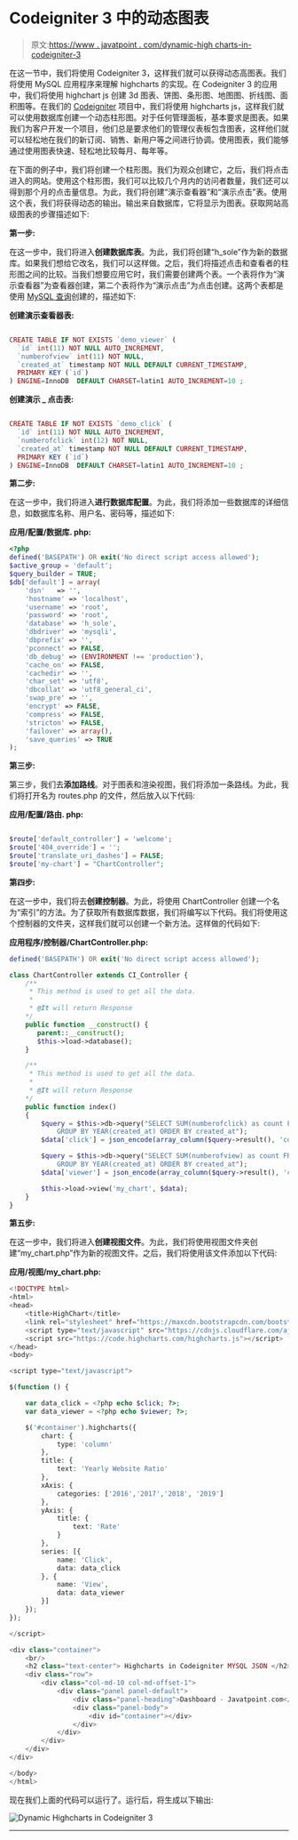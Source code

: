 # Codeigniter 3 中的动态图表

> 原文:[https://www . javatpoint . com/dynamic-high charts-in-codeigniter-3](https://www.javatpoint.com/dynamic-highcharts-in-codeigniter-3)

在这一节中，我们将使用 Codeigniter 3，这样我们就可以获得动态高图表。我们将使用 MySQL 应用程序来理解 highcharts 的实现。在 Codeigniter 3 的应用中，我们将使用 highchart js 创建 3d 图表、饼图、条形图、地图图、折线图、面积图等。在我们的 [Codeigniter](https://www.javatpoint.com/codeigniter-tutorial) 项目中，我们将使用 highcharts js，这样我们就可以使用数据库创建一个动态柱形图。对于任何管理面板，基本要求是图表。如果我们为客户开发一个项目，他们总是要求他们的管理仪表板包含图表，这样他们就可以轻松地在我们的新订阅、销售、新用户等之间进行协调。使用图表，我们能够通过使用图表快速、轻松地比较每月、每年等。

在下面的例子中，我们将创建一个柱形图。我们为观众创建它，之后，我们将点击进入的网站。使用这个柱形图，我们可以比较几个月内的访问者数量，我们还可以得到那个月的点击量信息。为此，我们将创建“演示查看器”和“演示点击”表。使用这个表，我们将获得动态的输出。输出来自数据库，它将显示为图表。获取网站高级图表的步骤描述如下:

**第一步:**

在这一步中，我们将进入**创建数据库表**。为此，我们将创建“h_sole”作为新的数据库。如果我们想给它改名，我们可以这样做。之后，我们将描述点击和查看者的柱形图之间的比较。当我们想要应用它时，我们需要创建两个表。一个表将作为“演示查看器”为查看器创建，第二个表将作为“演示点击”为点击创建。这两个表都是使用 [MySQL 查询](https://www.javatpoint.com/mysql-queries)创建的，描述如下:

**创建演示查看器表:**

```php

CREATE TABLE IF NOT EXISTS `demo_viewer` (
  `id` int(11) NOT NULL AUTO_INCREMENT,
  `numberofview` int(11) NOT NULL,
  `created_at` timestamp NOT NULL DEFAULT CURRENT_TIMESTAMP,
  PRIMARY KEY (`id`)
) ENGINE=InnoDB  DEFAULT CHARSET=latin1 AUTO_INCREMENT=10 ;

```

**创建演示 _ 点击表:**

```php

CREATE TABLE IF NOT EXISTS `demo_click` (
  `id` int(11) NOT NULL AUTO_INCREMENT,
  `numberofclick` int(12) NOT NULL,
  `created_at` timestamp NOT NULL DEFAULT CURRENT_TIMESTAMP,
  PRIMARY KEY (`id`)
) ENGINE=InnoDB  DEFAULT CHARSET=latin1 AUTO_INCREMENT=10 ;

```

**第二步:**

在这一步中，我们将进入**进行数据库配置**。为此，我们将添加一些数据库的详细信息，如数据库名称、用户名、密码等，描述如下:

**应用/配置/数据库. php:**

```php
<?php
defined('BASEPATH') OR exit('No direct script access allowed');
$active_group = 'default';
$query_builder = TRUE;
$db['default'] = array(
	'dsn'	=> '',
	'hostname' => 'localhost',
	'username' => 'root',
	'password' => 'root',
	'database' => 'h_sole',
	'dbdriver' => 'mysqli',
	'dbprefix' => '',
	'pconnect' => FALSE,
	'db_debug' => (ENVIRONMENT !== 'production'),
	'cache_on' => FALSE,
	'cachedir' => '',
	'char_set' => 'utf8',
	'dbcollat' => 'utf8_general_ci',
	'swap_pre' => '',
	'encrypt' => FALSE,
	'compress' => FALSE,
	'stricton' => FALSE,
	'failover' => array(),
	'save_queries' => TRUE
);

```

**第三步:**

第三步，我们去**添加路线**。对于图表和渲染视图，我们将添加一条路线。为此，我们将打开名为 routes.php 的文件，然后放入以下代码:

**应用/配置/路由. php:**

```php

$route['default_controller'] = 'welcome';
$route['404_override'] = '';
$route['translate_uri_dashes'] = FALSE;
$route['my-chart'] = "ChartController";

```

**第四步:**

在这一步中，我们将去**创建控制器**。为此，将使用 ChartController 创建一个名为“索引”的方法。为了获取所有数据库数据，我们将编写以下代码。我们将使用这个控制器的文件夹，这样我们就可以创建一个新方法。这样做的代码如下:

**应用程序/控制器/ChartController.php:**

```php
defined('BASEPATH') OR exit('No direct script access allowed');

class ChartController extends CI_Controller {
    /**
     * This method is used to get all the data.
     *
     * @It will return Response
    */
    public function __construct() {
       parent::__construct();
       $this->load->database();
    } 

    /**
     * This method is used to get all the data.
     *
     * @It will return Response
    */
    public function index()
    {
        $query = $this->db->query("SELECT SUM(numberofclick) as count FROM demo_click 
            GROUP BY YEAR(created_at) ORDER BY created_at"); 
        $data['click'] = json_encode(array_column($query->result(), 'count'),JSON_NUMERIC_CHECK);

        $query = $this->db->query("SELECT SUM(numberofview) as count FROM demo_viewer 
            GROUP BY YEAR(created_at) ORDER BY created_at"); 
        $data['viewer'] = json_encode(array_column($query->result(), 'count'),JSON_NUMERIC_CHECK);

        $this->load->view('my_chart', $data);
    }
}

```

**第五步:**

在这一步中，我们将进入**创建视图文件**。为此，我们将使用视图文件夹创建“my_chart.php”作为新的视图文件。之后，我们将使用该文件添加以下代码:

**应用/视图/my_chart.php:**

```php
<!DOCTYPE html>
<html>
<head>
	<title>HighChart</title>
	<link rel="stylesheet" href="https://maxcdn.bootstrapcdn.com/bootstrap/3.3.7/css/bootstrap.min.css">
	<script type="text/javascript" src="https://cdnjs.cloudflare.com/ajax/libs/jquery/3.1.1/jquery.js"></script>
	<script src="https://code.highcharts.com/highcharts.js"></script>
</head>
<body>

<script type="text/javascript">

$(function () { 

    var data_click = <?php echo $click; ?>;
    var data_viewer = <?php echo $viewer; ?>;

    $('#container').highcharts({
        chart: {
            type: 'column'
        },
        title: {
            text: 'Yearly Website Ratio'
        },
        xAxis: {
            categories: ['2016','2017','2018', '2019']
        },
        yAxis: {
            title: {
                text: 'Rate'
            }
        },
        series: [{
            name: 'Click',
            data: data_click
        }, {
            name: 'View',
            data: data_viewer
        }]
    });
});

</script>

<div class="container">
	<br/>
	<h2 class="text-center"> Highcharts in Codeigniter MYSQL JSON </h2>
    <div class="row">
        <div class="col-md-10 col-md-offset-1">
            <div class="panel panel-default">
                <div class="panel-heading">Dashboard - Javatpoint.com</div>
                <div class="panel-body">
                    <div id="container"></div>
                </div>
            </div>
        </div>
    </div>
</div>

</body>
</html>

```

现在我们上面的代码可以运行了。运行后，将生成以下输出:

![Dynamic Highcharts in Codeigniter 3](img/ffbee173e617e261888d36fa2be4d2a8.png)

* * *